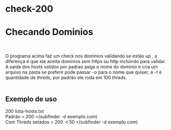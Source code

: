# check-200

<h1>Checando Dominios</h1>
</br>

O programa acima faz um check nos dominios validando se estão up , a diferença é que ele aceita dominios sem https ou http incluindo para validar.
A saida dos hosts validos por padrao pega o nome do dominio e cria um arquivo na pasta se preferir pode passar -o para o nome que quiser, e -t é quantidade de threds, por padrão ele roda em 100 threds.
</br>
</br>
<h2>Exemplo de uso</h2>
200 lista-hosts.txt
</br>
Padrão = 200 <(subfinder -d exemplo.com)
</br>
Com Threds setados = 200 -t 50 <(subfinder -d exemplo.com)
